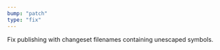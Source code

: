 ```yaml
---
bump: "patch"
type: "fix"
---
```


Fix publishing with changeset filenames containing unescaped symbols.
